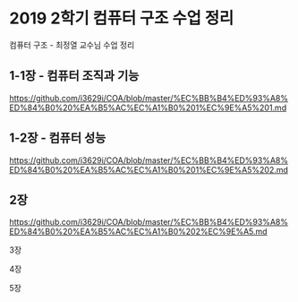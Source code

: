 # 2019 2학기 컴퓨터 구조 수업 정리

컴퓨터 구조 - 최정열 교수님 수업 정리

## 1-1장 - 컴퓨터 조직과 기능
https://github.com/i3629i/COA/blob/master/%EC%BB%B4%ED%93%A8%ED%84%B0%20%EA%B5%AC%EC%A1%B0%201%EC%9E%A5%201.md

## 1-2장 - 컴퓨터 성능 
https://github.com/i3629i/COA/blob/master/%EC%BB%B4%ED%93%A8%ED%84%B0%20%EA%B5%AC%EC%A1%B0%201%EC%9E%A5%202.md

## 2장
https://github.com/i3629i/COA/blob/master/%EC%BB%B4%ED%93%A8%ED%84%B0%20%EA%B5%AC%EC%A1%B0%202%EC%9E%A5.md

3장

4장

5장
